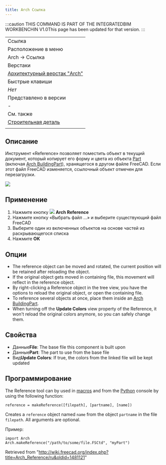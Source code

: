 ```yaml
---
title: Arch Cсылка
---
```

:::caution
THIS COMMAND IS PART OF THE INTEGRATEDBIM WORKBENCHIN V1.0This page has been updated for that version.
:::

|  |
| --- |
| Ссылка |
| Расположение в меню |
| Arch → Ссылка |
| Верстаки |
| [Архитектурный верстак "Arch"](/Arch_Workbench/ru "Arch Workbench/ru") |
| Быстрые клавиши |
| *Нет* |
| Представлено в версии |
| - |
| См. также |
| [Строительная деталь](/Arch_BuildingPart/ru "Arch BuildingPart/ru") |
|  |

## Описание

Инструмент «Reference» позволяет поместить объект в текущий документ, который копирует его форму и цвета из объекта  [Part](/Part_Workbench "Part Workbench") (включая [Arch BuildingPart](/Arch_BuildingPart "Arch BuildingPart")), хранящегося в другом файле FreeCAD. Если этот файл FreeCAD изменяется, ссылочный объект отмечен для перезагрузки.

![](/images/Arch_reference_screenshot.png)

## Применение

1. Нажмите кнопку ![](/images/Arch_Reference.png) **Arch Reference**
2. Нажмите кнопку «Выбрать файл ...» и выберите существующий файл FreeCAD
3. Выберите один из включенных объектов на основе частей из раскрывающегося списка
4. Нажмите **OK**

## Опции

* The reference object can be moved and rotated, the current position will be retained after reloading the object.
* If the original object gets moved in containing file, this movement will reflect in the reference object.
* By right-clicking a Reference object in the tree view, you have the options to reload the original object, or open the containing file.
* To reference several objects at once, place them inside an [Arch BuildingPart](/Arch_BuildingPart "Arch BuildingPart").
* When turning off the **Update Colors** view property of the Reference, it won't reload the original colors anymore, so you can safely change them.

## Свойства

* Данные**File**: The base file this component is built upon
* Данные**Part**: The part to use from the base file
* Вид**Update Colors**: If true, the colors from the linked file will be kept updated

## Программирование

The Reference tool can by used in [macros](/Macros "Macros") and from the [Python](/Python "Python") console by using the following function:

```
reference = makeReference([filepath], [partname], [name])

```

Creates a `reference` object named `name` from the object `partname` in the file `filepath`. All arguments are optional.

Пример:

```
import Arch
Arch.makeReference("/path/to/some/file.FSCtd", "myPart")

```

Retrieved from "<http://wiki.freecad.org/index.php?title=Arch_Reference/ru&oldid=1481121>"
